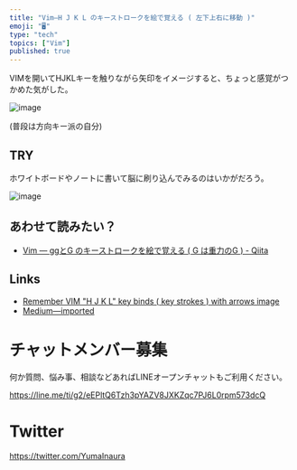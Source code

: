 ```yaml
---
title: "Vim—H J K L のキーストロークを絵で覚える ( 左下上右に移動 )"
emoji: "🖥"
type: "tech"
topics: ["Vim"]
published: true
---
```



VIMを開いてHJKLキーを触りながら矢印をイメージすると、ちょっと感覚がつかめた気がした。

![image](https://user-images.githubusercontent.com/13635059/44184778-8c1b0400-a14b-11e8-8e8a-813694fb37f2.png)

(普段は方向キー派の自分)

## TRY

ホワイトボードやノートに書いて脳に刷り込んでみるのはいかがだろう。

![image](https://user-images.githubusercontent.com/13635059/44187981-c7233480-a157-11e8-97b1-4b0b39004f51.png)


## あわせて読みたい？

- [Vim — ggとG のキーストロークを絵で覚える ( G は重力のG ) - Qiita](https://qiita.com/YumaInaura/items/19491c052b8fdc62e199)

## Links

- [Remember VIM "H J K L" key binds ( key strokes ) with arrows image](https://gist.github.com/YumaInaura/10bf27e6d461e9d82081b980331c6a3f)
- [Medium—imported](https://medium.com/supersonic-generation/remember-vim-hjkl-key-strokes-with-arrows-image-2a3006a9aafb)








<!-- Update From Qiita API -->

# チャットメンバー募集


何か質問、悩み事、相談などあればLINEオープンチャットもご利用ください。

https://line.me/ti/g2/eEPltQ6Tzh3pYAZV8JXKZqc7PJ6L0rpm573dcQ





# Twitter


https://twitter.com/YumaInaura


<!-- Update From Qiita API -->


